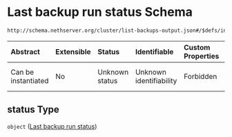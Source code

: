 # Last backup run status Schema

```txt
http://schema.nethserver.org/cluster/list-backups-output.json#/$defs/instance-item/properties/status
```



| Abstract            | Extensible | Status         | Identifiable            | Custom Properties | Additional Properties | Access Restrictions | Defined In                                                                            |
| :------------------ | :--------- | :------------- | :---------------------- | :---------------- | :-------------------- | :------------------ | :------------------------------------------------------------------------------------ |
| Can be instantiated | No         | Unknown status | Unknown identifiability | Forbidden         | Allowed               | none                | [list-backups-output.json\*](cluster/list-backups-output.json "open original schema") |

## status Type

`object` ([Last backup run status](list-backups-output-defs-last-backup-run-status.md))
